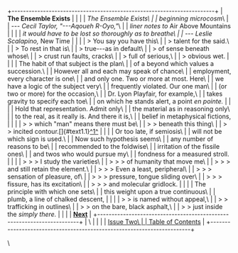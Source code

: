 +-----------------------------------------------------------------------+
| **The Ensemble Exists**                                               |
|                                                                       |
| *The Ensemble Exists\                                                 |
| beginning microcosm*\                                                 |
| *--- Cecil Taylor, \"---Aqoueh R-Oyo,\"*\                             |
| *liner notes to* Air Above Mountains                                  |
|                                                                       |
| *it would have to be lost so thoroughly as to breathe\                |
| --- Leslie Scalapino,* New Time                                       |
|                                                                       |
| > You say you have this\                                              |
| > talent for the said.\                                               |
| > To rest in that is\                                                 |
| > true---as in default\                                               |
| > of sense beneath whose\                                             |
| > crust run faults, cracks\                                           |
| > full of serious,\                                                   |
| > obvious wet.                                                        |
|                                                                       |
| The habit of that subject is the plan\                                |
| of a beyond which values a succession.\                               |
| However all and each may speak of chance\                             |
| employment, every character is one\                                   |
| and only one. Two or more at most. Here\                              |
| we have a logic of the subject very\                                  |
| frequently violated. Our one man\                                     |
| (or two or more) for the occasion,\                                   |
| Dr. Lyon Playfair, for example,\                                      |
| takes gravity to specify each toe\                                    |
| on which he stands alert, a point *en pointe.*                        |
|                                                                       |
| Hold that representation. Admit only\                                 |
| the material as in reasoning only\                                    |
| to the real, as it really is. And there it is,\                       |
| belief in metaphysical fictions,                                      |
|                                                                       |
| > > which \"man\" means there must be\                                |
| > > beneath this thing\                                               |
| > > incited contour.[]{#text1.1}[^1^](brady_note1.html)               |
|                                                                       |
| Or too late, if semiosis\                                             |
| will not be which sign is used.\                                      |
| Now such hypothesis seems\                                            |
| any number of reasons to be\                                          |
| recommended to the foldwise\                                          |
| irritation of the fissile ones\                                       |
| and twos who would pursue my\                                         |
| fondness for a measured stroll.                                       |
|                                                                       |
| > > > I study the varieties\                                          |
| > > > of humanity that move me\                                       |
| > > > and still retain the element.\                                  |
| > > > Even a least, peripheral\                                       |
| > > > sensation of pleasure, of\                                      |
| > > > pressure, tongue sliding over\                                  |
| > > > fissure, has its excitation\                                    |
| > > > and molecular gridlock.                                         |
|                                                                       |
| The principle with which one sets\                                    |
| this weight upon a true continuous\                                   |
| plumb, a line of chalked descent,                                     |
|                                                                       |
| > > is named without appeal,\                                         |
| > > trafficking in outlines\                                          |
| > > on the bare, black asphalt,\                                      |
| > > just inside the *simply there.*                                   |
|                                                                       |
| **[Next](brady3.html)**                                               |
+-----------------------------------------------------------------------+
| \                                                                     |
|                                                                       |
| [Issue Two\                                                           |
| Table of Contents](../issuetwo_toc.html)                              |
+-----------------------------------------------------------------------+

\

